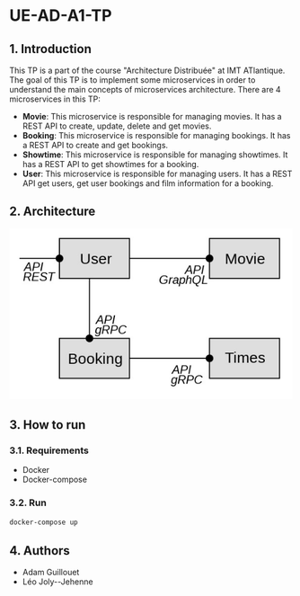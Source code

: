 # UE-AD-A1-TP

## 1. Introduction

This TP is a part of the course "Architecture Distribuée" at IMT ATlantique. 
The goal of this TP is to implement some microservices in order to understand the main concepts of microservices architecture.
There are 4 microservices in this TP:
- **Movie**: This microservice is responsible for managing movies. It has a REST API to create, update, delete and get movies.
- **Booking**: This microservice is responsible for managing bookings. It has a REST API to create and get bookings.
- **Showtime**: This microservice is responsible for managing showtimes. It has a REST API to get showtimes for a booking.
- **User**: This microservice is responsible for managing users. It has a REST API get users, get user bookings and film information for a booking.

## 2. Architecture

![Architecture](./schema.jpg)

## 3. How to run

### 3.1. Requirements

- Docker
- Docker-compose

### 3.2. Run

```bash
docker-compose up
```

## 4. Authors

- Adam Guillouet
- Léo Joly--Jehenne
